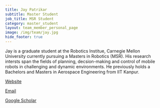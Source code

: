 ```yaml
---
title: Jay Patrikar
subtitle: Master Student
job_title: MSR Student
category: master_student
layout: team_member_personal_page
image: /img/team/jay.jpg
hide_footer: true
---
```

Jay is a graduate student at the Robotics Institue, Carnegie Mellon University currently pursuing a Masters in Robotics (MSR). His research intersts span the fields of planning, decsion-making and control of mobile robots in challenging and dynamic environments. He previously holds a Bachelors and Masters in Aerospace Engineering from IIT Kanpur.

[Website](http://www.andrew.cmu.edu/user/jpatrika/)

[Email](mailto:patrikarjay@gmail.com)

[Google Scholar](https://scholar.google.com/citations?user=T16259QAAAAJ&hl=en) 
